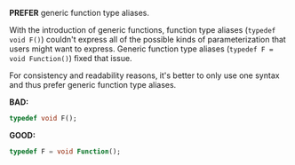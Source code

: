 **PREFER** generic function type aliases.

With the introduction of generic functions, function type aliases
(`typedef void F()`) couldn't express all of the possible kinds of
parameterization that users might want to express. Generic function type aliases
(`typedef F = void Function()`) fixed that issue.

For consistency and readability reasons, it's better to only use one syntax and
thus prefer generic function type aliases.

**BAD:**
```dart
typedef void F();
```

**GOOD:**
```dart
typedef F = void Function();
```

